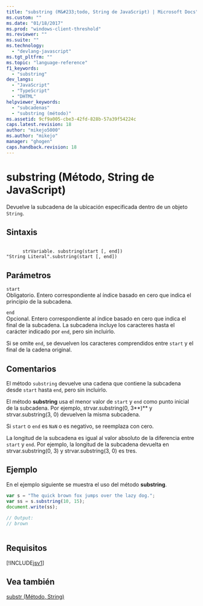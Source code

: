 ```yaml
---
title: "substring (M&#233;todo, String de JavaScript) | Microsoft Docs"
ms.custom: ""
ms.date: "01/18/2017"
ms.prod: "windows-client-threshold"
ms.reviewer: ""
ms.suite: ""
ms.technology: 
  - "devlang-javascript"
ms.tgt_pltfrm: ""
ms.topic: "language-reference"
f1_keywords: 
  - "substring"
dev_langs: 
  - "JavaScript"
  - "TypeScript"
  - "DHTML"
helpviewer_keywords: 
  - "subcadenas"
  - "substring (método)"
ms.assetid: 9cf9a005-cbe3-42fd-828b-57a39f54224c
caps.latest.revision: 18
author: "mikejo5000"
ms.author: "mikejo"
manager: "ghogen"
caps.handback.revision: 18
---
```

# substring (M&#233;todo, String de JavaScript)
Devuelve la subcadena de la ubicación especificada dentro de un objeto `String`.  
  
## Sintaxis  
  
```  
  
      strVariable. substring(start [, end])  
"String Literal".substring(start [, end])   
```  
  
## Parámetros  
 `start`  
 Obligatorio.  Entero correspondiente al índice basado en cero que indica el principio de la subcadena.  
  
 `end`  
 Opcional.  Entero correspondiente al índice basado en cero que indica el final de la subcadena.  La subcadena incluye los caracteres hasta el carácter indicado por `end`, pero sin incluirlo.  
  
 Si se omite `end`, se devuelven los caracteres comprendidos entre `start` y el final de la cadena original.  
  
## Comentarios  
 El método `substring` devuelve una cadena que contiene la subcadena desde `start` hasta `end`, pero sin incluirlo.  
  
 El método **substring** usa el menor valor de `start` y `end` como punto inicial de la subcadena.  Por ejemplo, strvar.substring\(0, 3**\)** y strvar.substring\(3, 0\) devuelven la misma subcadena.  
  
 Si `start` o `end` es `NaN` o es negativo, se reemplaza con cero.  
  
 La longitud de la subcadena es igual al valor absoluto de la diferencia entre `start` y `end`.  Por ejemplo, la longitud de la subcadena devuelta en strvar.substring\(0, 3\) y strvar.substring\(3, 0\) es tres.  
  
## Ejemplo  
 En el ejemplo siguiente se muestra el uso del método **substring**.  
  
```javascript  
var s = "The quick brown fox jumps over the lazy dog.";  
var ss = s.substring(10, 15);  
document.write(ss);  
  
// Output:  
// brown  
  
```  
  
## Requisitos  
 [!INCLUDE[jsv1](../../javascript/misc/includes/jsv1-md.md)]  
  
## Vea también  
 [substr \(Método, String\)](../../javascript/reference/substr-method-string-javascript.md)